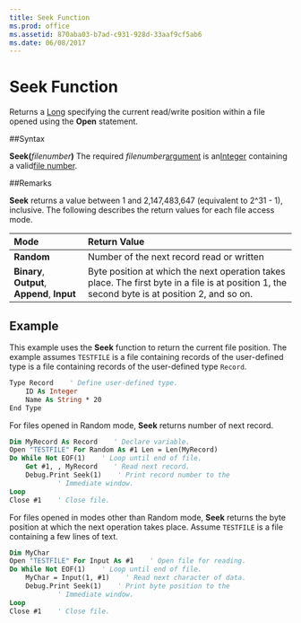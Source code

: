 ```yaml
---
title: Seek Function
ms.prod: office
ms.assetid: 870aba03-b7ad-c931-928d-33aaf9cf5ab6
ms.date: 06/08/2017
---
```



# Seek Function



Returns a [Long](../../Glossary/vbe-glossary.md) specifying the current read/write position within a file opened using the **Open** statement.

##Syntax

**Seek(**_filenumber_**)**
The required  _filenumber_[argument](../../Glossary/vbe-glossary.md) is an[Integer](../../Glossary/vbe-glossary.md) containing a valid[file number](../../Glossary/vbe-glossary.md).

##Remarks

**Seek** returns a value between 1 and 2,147,483,647 (equivalent to 2^31 - 1), inclusive.
The following describes the return values for each file access mode.


|**Mode**|**Return Value**|
|:-----|:-----|
|**Random**|Number of the next record read or written|
|**Binary**, **Output**, **Append**, **Input**|Byte position at which the next operation takes place. The first byte in a file is at position 1, the second byte is at position 2, and so on.|

## Example

This example uses the  **Seek** function to return the current file position. The example assumes `TESTFILE` is a file containing records of the user-defined type is a file containing records of the user-defined type `Record`.


```vb
Type Record    ' Define user-defined type.
    ID As Integer
    Name As String * 20
End Type
```

For files opened in Random mode,  **Seek** returns number of next record.




```vb
Dim MyRecord As Record    ' Declare variable.
Open "TESTFILE" For Random As #1 Len = Len(MyRecord)
Do While Not EOF(1)    ' Loop until end of file.
    Get #1, , MyRecord    ' Read next record.
    Debug.Print Seek(1)    ' Print record number to the 
            ' Immediate window.
Loop
Close #1    ' Close file.

```

For files opened in modes other than Random mode,  **Seek** returns the byte position at which the next operation takes place. Assume `TESTFILE` is a file containing a few lines of text.




```vb
Dim MyChar
Open "TESTFILE" For Input As #1    ' Open file for reading.
Do While Not EOF(1)    ' Loop until end of file.
    MyChar = Input(1, #1)    ' Read next character of data.
    Debug.Print Seek(1)    ' Print byte position to the
            ' Immediate window.
Loop
Close #1    ' Close file.
```


